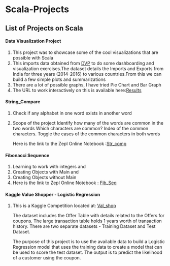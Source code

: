 # Scala-Projects

## List of Projects on Scala

#### **Data Visualization Project**
1. This project was to showcase some of the cool visualizations that are possible with Scala
2. This imports data obtained from [DVP](https://www.kaggle.com/hiteshp/make-in-india/data) 
   to do some dashboarding and visualization exercises.The dataset details the Imports and Exports from India for three years (2014-2016) to various countries.From this we can build a few simple plots and summarizations
3. There are a lot of possible graphs, I have tried Pie Chart and Bar Graph
4. The URL to work interactively on this is available here:[Results]('https://my.datascientistworkbench.com/tools/zeppelin-notebook/')

    

#### **String_Compare**

1. Check if any alphabet in one word exists in another word
2. Scope of the project
    Identify how many of the words are common in the two words
    Which characters are common?
    Index of the common characters.
    Toggle the cases of the common characters in both words
    
    Here is the link to the Zepl Online Notebook :[Str_comp]('https://www.zepl.com/viewer/notebooks/bm90ZTovL2F0aGVyb3MxNjcvMWQ3MThiMjliZjIxNDEzZmJhZWZjMTMzMThkZDUxYWYvbm90ZS5qc29u')

#### **Fibonacci Sequence**
1. Learning to work with integers and
2. Creating Objects with Main and
3. Creating Objects without Main
4. Here is the link to Zepl Online Notebook : [Fib_Seq]('https://www.zepl.com/spaces/S_ZEPL/2f367acdce714ae990a9baedf0829479')
   

#### **Kaggle Value Shopper - Logistic Regression**

1. This is a Kaggle Competition located at: 
   [Val_shop]('https://www.kaggle.com/c/acquire-valued-shoppers-challenge/data')
    
    The dataset includes the Offer Table with details related to the Offers for coupons. The large transaction table holds 1 years worth of transaction history. There are two separate datasets - Training Dataset and Test Dataset.

    The purpose of this project is to use the available data to build a Logistic Regression model that uses the training data to create a model that can be used to score the test dataset. The output is to predict the likelihood of a customer using the coupon.
